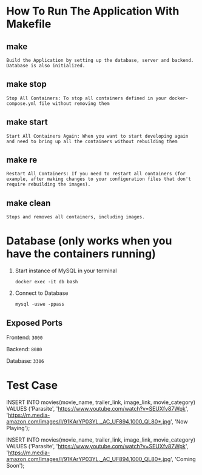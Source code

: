 # How To Run The Application With Makefile

## make

`Build the Application by setting up the database, server and backend. Database is also initialized.`

## make stop

`Stop All Containers: To stop all containers defined in your docker-compose.yml file without removing them`

## make start

`Start All Containers Again: When you want to start developing again and need to bring up all the containers without rebuilding them`

## make re

`Restart All Containers: If you need to restart all containers (for example, after making changes to your configuration files that don't require rebuilding the images).`

## make clean

`Stops and removes all containers, including images.`

# Database (only works when you have the containers running)

1. Start instance of MySQL in your terminal

   `docker exec -it db bash`

2. Connect to Database

   `mysql -uswe -ppass`

## Exposed Ports

Frontend: `3000`

Backend: `8080`

Database: `3306`

# Test Case

INSERT INTO movies(movie_name, trailer_link, image_link, movie_category) VALUES ('Parasite', 'https://www.youtube.com/watch?v=SEUXfv87Wpk', 'https://m.media-amazon.com/images/I/91KArYP03YL._AC_UF894,1000_QL80*.jpg', 'Now Playing');

INSERT INTO movies(movie_name, trailer_link, image_link, movie_category) VALUES ('Parasite', 'https://www.youtube.com/watch?v=SEUXfv87Wpk', 'https://m.media-amazon.com/images/I/91KArYP03YL._AC_UF894,1000_QL80*.jpg', 'Coming Soon');
